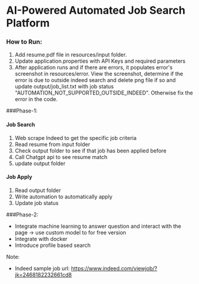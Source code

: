 # AI-Powered Automated Job Search Platform

### How to Run:
1. Add resume.pdf file in resources/input folder. 
2. Update application.properties with API Keys and required parameters
3. After application runs and if there are errors, it populates error's screenshot in resources/error. View the screenshot, 
  determine if the error is due to outside indeed search and delete png file if so and update output/job_list.txt with job status "AUTOMATION_NOT_SUPPORTED_OUTSIDE_INDEED". Otherwise fix the error in the code.

###Phase-1:
#### Job Search
1. Web scrape Indeed to get the specific job criteria
2. Read resume from input folder
3. Check output folder to see if that job has been applied before
4. Call Chatgpt api to see resume match
5. update output folder

#### Job Apply
1. Read output folder 
2. Write automation to automatically apply
3. Update job status 

###Phase-2:
- Integrate machine learning to answer question and interact with the page -> use custom model to for free version
- Integrate with docker 
- Introduce profile based search

Note:
- Indeed sample job url: https://www.indeed.com/viewjob/?jk=2468182232661cd8